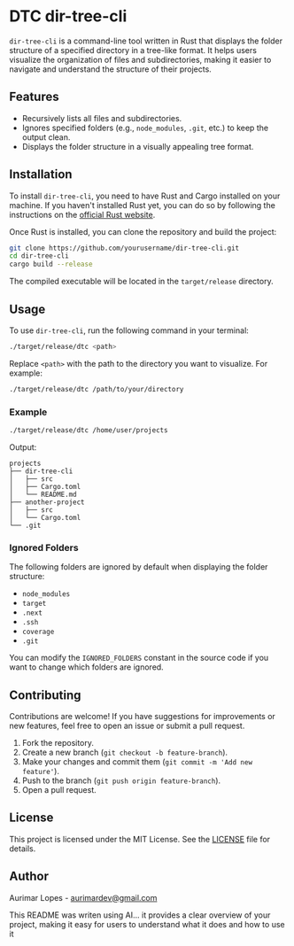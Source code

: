 # DTC dir-tree-cli 

`dir-tree-cli` is a command-line tool written in Rust that displays the folder structure of a specified directory in a tree-like format. It helps users visualize the organization of files and subdirectories, making it easier to navigate and understand the structure of their projects.

## Features

- Recursively lists all files and subdirectories.
- Ignores specified folders (e.g., `node_modules`, `.git`, etc.) to keep the output clean.
- Displays the folder structure in a visually appealing tree format.

## Installation

To install `dir-tree-cli`, you need to have Rust and Cargo installed on your machine. If you haven't installed Rust yet, you can do so by following the instructions on the [official Rust website](https://www.rust-lang.org/tools/install).

Once Rust is installed, you can clone the repository and build the project:

```bash
git clone https://github.com/yourusername/dir-tree-cli.git
cd dir-tree-cli
cargo build --release
```

The compiled executable will be located in the `target/release` directory.

## Usage

To use `dir-tree-cli`, run the following command in your terminal:

```bash
./target/release/dtc <path>
```

Replace `<path>` with the path to the directory you want to visualize. For example:

```bash
./target/release/dtc /path/to/your/directory
```

### Example

```bash
./target/release/dtc /home/user/projects
```

Output:

```
projects
├── dir-tree-cli
│   ├── src
│   ├── Cargo.toml
│   └── README.md
├── another-project
│   ├── src
│   └── Cargo.toml
└── .git
```

### Ignored Folders

The following folders are ignored by default when displaying the folder structure:

- `node_modules`
- `target`
- `.next`
- `.ssh`
- `coverage`
- `.git`

You can modify the `IGNORED_FOLDERS` constant in the source code if you want to change which folders are ignored.

## Contributing

Contributions are welcome! If you have suggestions for improvements or new features, feel free to open an issue or submit a pull request.

1. Fork the repository.
2. Create a new branch (`git checkout -b feature-branch`).
3. Make your changes and commit them (`git commit -m 'Add new feature'`).
4. Push to the branch (`git push origin feature-branch`).
5. Open a pull request.

## License

This project is licensed under the MIT License. See the [LICENSE](LICENSE) file for details.

## Author

Aurimar Lopes - [aurimardev@gmail.com](mailto:aurimardev@gmail.com)

This README was writen using AI... it provides a clear overview of your project, making it easy for users to understand what it does and how to use it